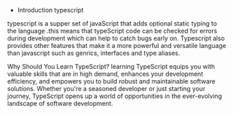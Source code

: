 * Introduction typescript

typescript is a supper set of javaScript  that adds optional static typing to the language .this means that typeScript code can be checked for errors during development which can help to catch bugs early on.
Typescript also provides other features that make it a more powerful and versatile language than javascript such as genrics, interfaces and type aliases.

Why Should You Learn TypeScript?
learning TypeScript equips you with valuable skills that are in high demand, enhances your development efficiency, and empowers you to build robust and maintainable software solutions. Whether you're a seasoned developer or just starting your journey, TypeScript opens up a world of opportunities in the ever-evolving landscape of software development.
